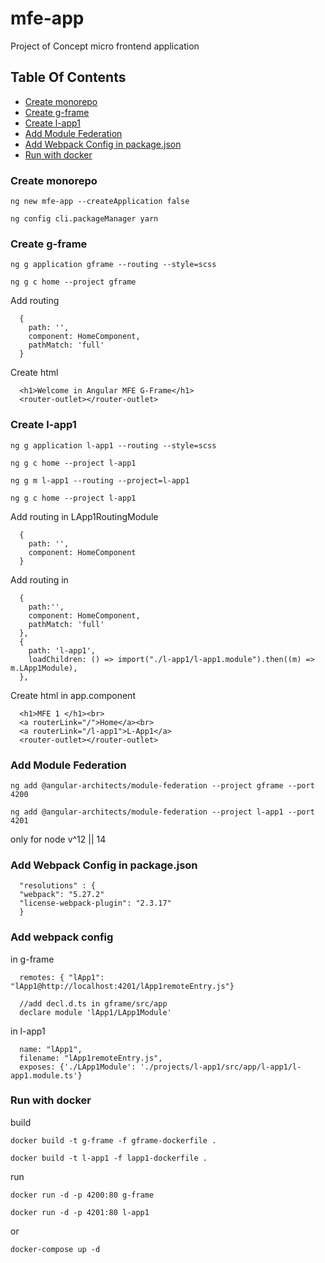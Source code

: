 # mfe-app

Project of Concept micro frontend application 

## Table Of Contents

* [Create monorepo](#create-monorepo)
* [Create g-frame](#create-gframe)
* [Create l-app1](#create-lapp1)
* [Add Module Federation](#add-mod-fed)
* [Add Webpack Config in package.json](#add-webpack-config-in-packagejson)
* [Run with docker](#run-with-docker)

### Create monorepo <a name="create-monorepo"></a>
  `ng new mfe-app --createApplication false`
  
  `ng config cli.packageManager yarn`

### Create g-frame <a name="create-gframe"></a>
  `ng g application gframe --routing --style=scss`
  
  `ng g c home --project gframe`

Add routing
  ```json5
    {
      path: '',
      component: HomeComponent,
      pathMatch: 'full'
    }
  ```

Create html
  ```angular2html
    <h1>Welcome in Angular MFE G-Frame</h1>
    <router-outlet></router-outlet>
  ```

### Create l-app1 <a name="create-lapp1"></a>
  `ng g application l-app1 --routing --style=scss`
  
  `ng g c home --project l-app1` 
  
  `ng g m l-app1 --routing --project=l-app1`
  
  `ng g c home --project l-app1`

Add routing in LApp1RoutingModule 
  ```json5
    {
      path: '',
      component: HomeComponent
    }
  ```
  
Add routing in 
  ```json5
    {
      path:'',
      component: HomeComponent,
      pathMatch: 'full'
    },
    {
      path: 'l-app1',
      loadChildren: () => import("./l-app1/l-app1.module").then((m) => m.LApp1Module),
    },
  ```

Create html in app.component
  ```angular2html
    <h1>MFE 1 </h1><br>
    <a routerLink="/">Home</a><br>
    <a routerLink="/l-app1">L-App1</a>
    <router-outlet></router-outlet>
  ```

### Add Module Federation <a name="add-mod-fed"></a>
  `ng add @angular-architects/module-federation --project gframe --port 4200` 
  
  `ng add @angular-architects/module-federation --project l-app1 --port 4201`   
  
  only for node v^12 || 14
  
### Add Webpack Config in package.json <a name="add-webpack-config-in-packagejson"></a>
  ```json5
    "resolutions" : {
    "webpack": "5.27.2"
    "license-webpack-plugin": "2.3.17"
    }
  ```

### Add webpack config
in g-frame
```json5
  remotes: { "lApp1": "lApp1@http://localhost:4201/lApp1remoteEntry.js"}
```
```json5
  //add decl.d.ts in gframe/src/app
  declare module 'lApp1/LApp1Module'
```

in l-app1
```json5
  name: "lApp1",
  filename: "lApp1remoteEntry.js",
  exposes: {'./LApp1Module': './projects/l-app1/src/app/l-app1/l-app1.module.ts'}
```

### Run with docker <a name="run-with-docker"></a>
build

  `docker build -t g-frame -f gframe-dockerfile .`

  `docker build -t l-app1 -f lapp1-dockerfile .`

run

  `docker run -d -p 4200:80 g-frame`

  `docker run -d -p 4201:80 l-app1`

or

  `docker-compose up -d`


  
